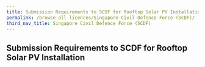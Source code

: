 ```yaml
---
title: Submission Requirements to SCDF for Rooftop Solar PV Installation
permalink: /browse-all-licences/Singapore-Civil-Defence-Force-(SCDF)/
third_nav_title: Singapore Civil Defence Force (SCDF)
---
```

## Submission Requirements to SCDF for Rooftop Solar PV Installation
